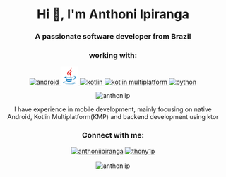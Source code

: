 <h1 align="center">Hi 👋, I'm Anthoni Ipiranga</h1>
<h3 align="center">A passionate software developer from Brazil</h3>
<h3 align="center"> working with:</h3>
<p align="center">
    <a href="https://developer.android.com" target="_blank" rel="noreferrer"> <img
            src="https://source.android.com/docs/setup/images/Android_symbol_green_RGB.svg" alt="android" height="40" />
    </a>
    <a href="https://www.java.com" target="_blank" rel="noreferrer"> <img
            src="https://raw.githubusercontent.com/devicons/devicon/master/icons/java/java-original.svg" alt="java"
            width="40" height="40" /> </a>
    <a href="https://kotlinlang.org" target="_blank" rel="noreferrer"> <img
            src="https://www.vectorlogo.zone/logos/kotlinlang/kotlinlang-icon.svg" alt="kotlin" height="40" /> </a>
    <a href="https://kotlinlang.org/lp/multiplatform/" target="_blank" rel="noreferrer"> <img
            src="https://plugins.jetbrains.com/files/14936/388255/icon/pluginIcon.svg" alt="kotlin multiplatform"
            height="40" /> </a>
<a href="https://ktor.io/" target="_blank" rel="noreferrer"> <img
        src="https://plugins.jetbrains.com/files/16008/124940/icon/pluginIcon.svg" alt="python" height="40" /> </a>
        </p>


<p align="center"> <img
        src="https://komarev.com/ghpvc/?username=anthoniip&label=Profile%20views&color=0e75b6&style=flat"
        alt="anthoniip" /> </p>

<p align="center">I have experience in mobile development, mainly focusing on native Android, Kotlin Multiplatform(KMP) and backend development using ktor</p>


<h3 align="center">Connect with me:</h3>
<p align="center">
    <a href="https://linkedin.com/in/anthoniipiranga" target="blank"><img align="center"
            src="https://raw.githubusercontent.com/rahuldkjain/github-profile-readme-generator/master/src/images/icons/Social/linked-in-alt.svg"
            alt="anthoniipiranga" height="30" width="40" /></a>
    <a href="https://instagram.com/thony1p" target="blank"><img align="center"
            src="https://raw.githubusercontent.com/rahuldkjain/github-profile-readme-generator/master/src/images/icons/Social/instagram.svg"
            alt="thony1p" height="30" width="40" /></a>
</p>


<p align="center"><img align="center"
        src="https://github-readme-stats.vercel.app/api/top-langs?username=ipirangad3v&show_icons=true&locale=en&layout=compact"
        alt="anthoniip" /></p>
